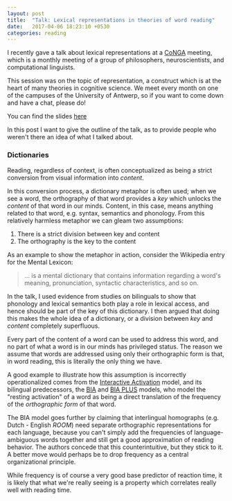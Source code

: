 ```yaml
---
layout: post
title:  "Talk: Lexical representations in theories of word reading"
date:   2017-04-06 18:23:10 +0530
categories: reading
---
```


I recently gave a talk about lexical representations at a  [CoNGA](http://www.neocortex.be) meeting, which is a monthly meeting of a group of philosophers, neuroscientists, and computational linguists.

This session was on the topic of representation, a construct which is at the heart of many theories in cognitive science. We meet every month on one of the campuses of the University of Antwerp, so if you want to come down and have a chat, please do!

You can find the slides [here](https://github.com/stephantul/stephantul.github.io/tree/master/slides/conga_2017.pdf)

In this post I want to give the outline of the talk, as to provide people who weren't there an idea of what I talked about.

### Dictionaries

Reading, regardless of context, is often conceptualized as being a strict conversion from visual information into _content_.  

In this conversion process, a dictionary metaphor is often used;  when we see a word, the orthography of that word provides a _key_ which unlocks the _content_ of that word in our minds. Content, in this case, means anything related to that word, e.g. syntax, semantics and phonology. From this relatively harmless metaphor we can gleam two assumptions:

1. There is a strict division between key and content
2. The orthography is the key to the content

As an example to show the metaphor in action, consider the Wikipedia entry for the Mental Lexicon:

> ... is a mental dictionary that contains information regarding a word's meaning, pronunciation, syntactic characteristics, and so on.

In the talk, I used evidence from studies on bilinguals to show that phonology and lexical semantics both play a role in lexical access, and hence should be part of the key of this dictionary. I then argued that doing this makes the whole idea of a dictionary, or a division between _key_ and _content_ completely superfluous.

Every part of the content of a word can be used to address this word, and no part of what a word is in our minds has privileged status. The reason we assume that words are addressed using only their orthographic form is that, in word reading, this is literally the only thing we have.

A good example to illustrate how this assumption is incorrectly operationalized comes from the [Interactive Activation](http://www.cs.indiana.edu/~port/teach/641/McClellandRumelhart.IAC.model.1981.pdf) model, and its bilingual predecessors, the [BIA](http://www.dx.doi.org/10.1006/jmla.1998.2584) and [BIA PLUS](http://www.dx.doi.org/10.1017/S1366728902003012) models, who model the "resting activation" of a word as being a direct translation of the frequency of the _orthographic form_ of that  word.

The BIA model goes further by claiming that interlingual homographs (e.g. Dutch - English _ROOM_) need separate orthographic representations for each language, because you can't simply add the frequencies of language-ambiguous words together and still get a good approximation of reading behavior. The authors concede that this counterintuitive, but they stick to it. A better move would perhaps be to drop frequency as a central organizational principle.

While frequency is of course a very good base predictor of reaction time, it is likely that what we're really seeing is a property which correlates really well with reading time.
